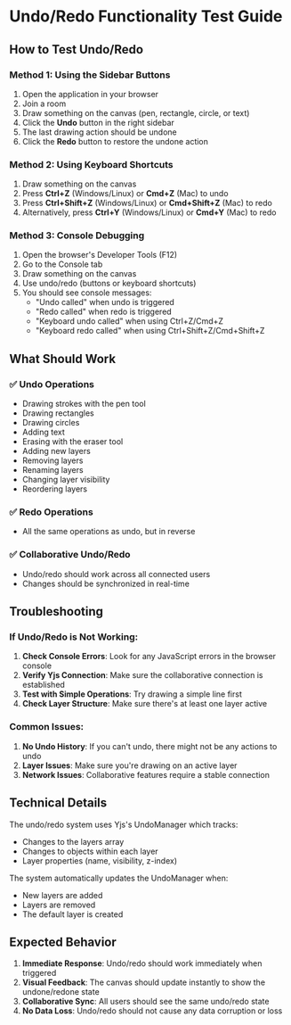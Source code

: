 # Undo/Redo Functionality Test Guide

## How to Test Undo/Redo

### Method 1: Using the Sidebar Buttons

1. Open the application in your browser
2. Join a room
3. Draw something on the canvas (pen, rectangle, circle, or text)
4. Click the **Undo** button in the right sidebar
5. The last drawing action should be undone
6. Click the **Redo** button to restore the undone action

### Method 2: Using Keyboard Shortcuts

1. Draw something on the canvas
2. Press **Ctrl+Z** (Windows/Linux) or **Cmd+Z** (Mac) to undo
3. Press **Ctrl+Shift+Z** (Windows/Linux) or **Cmd+Shift+Z** (Mac) to redo
4. Alternatively, press **Ctrl+Y** (Windows/Linux) or **Cmd+Y** (Mac) to redo

### Method 3: Console Debugging

1. Open the browser's Developer Tools (F12)
2. Go to the Console tab
3. Draw something on the canvas
4. Use undo/redo (buttons or keyboard shortcuts)
5. You should see console messages:
   - "Undo called" when undo is triggered
   - "Redo called" when redo is triggered
   - "Keyboard undo called" when using Ctrl+Z/Cmd+Z
   - "Keyboard redo called" when using Ctrl+Shift+Z/Cmd+Shift+Z

## What Should Work

### ✅ Undo Operations

- Drawing strokes with the pen tool
- Drawing rectangles
- Drawing circles
- Adding text
- Erasing with the eraser tool
- Adding new layers
- Removing layers
- Renaming layers
- Changing layer visibility
- Reordering layers

### ✅ Redo Operations

- All the same operations as undo, but in reverse

### ✅ Collaborative Undo/Redo

- Undo/redo should work across all connected users
- Changes should be synchronized in real-time

## Troubleshooting

### If Undo/Redo is Not Working:

1. **Check Console Errors**: Look for any JavaScript errors in the browser console
2. **Verify Yjs Connection**: Make sure the collaborative connection is established
3. **Test with Simple Operations**: Try drawing a simple line first
4. **Check Layer Structure**: Make sure there's at least one layer active

### Common Issues:

1. **No Undo History**: If you can't undo, there might not be any actions to undo
2. **Layer Issues**: Make sure you're drawing on an active layer
3. **Network Issues**: Collaborative features require a stable connection

## Technical Details

The undo/redo system uses Yjs's UndoManager which tracks:

- Changes to the layers array
- Changes to objects within each layer
- Layer properties (name, visibility, z-index)

The system automatically updates the UndoManager when:

- New layers are added
- Layers are removed
- The default layer is created

## Expected Behavior

1. **Immediate Response**: Undo/redo should work immediately when triggered
2. **Visual Feedback**: The canvas should update instantly to show the undone/redone state
3. **Collaborative Sync**: All users should see the same undo/redo state
4. **No Data Loss**: Undo/redo should not cause any data corruption or loss
